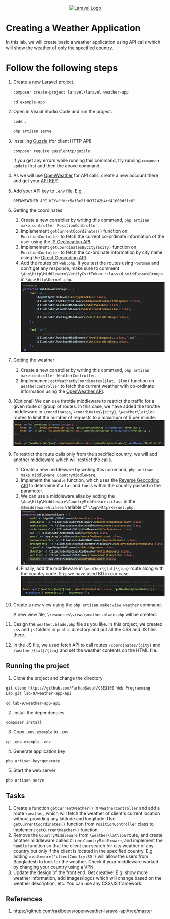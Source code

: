 <p align="center"><a href="https://laravel.com" target="_blank"><img src="https://raw.githubusercontent.com/laravel/art/master/logo-lockup/5%20SVG/2%20CMYK/1%20Full%20Color/laravel-logolockup-cmyk-red.svg" width="400" alt="Laravel Logo"></a></p>

# Creating a Weather Application
In this lab, we will create basic a weather application using API calls which will show the weather of only the specified country.


# Follow the following steps
1. Create a new Laravel project.

    `composer create-project laravel/laravel weather-app`

    `cd example-app`

2. Open in Visual Studio Code and run the project.

    `code .`

    `php artisan serve`

3. Installing [Guzzle](https://github.com/guzzle/guzzle) (for client HTTP API)

    `composer require guzzlehttp/guzzle`

    If you get any errors while running this command, try running `composer update` first and then the above command.

4. As we will use [OpenWeather](openweathermap.org) for API calls, create a new account there and get your [API KEY](https://home.openweathermap.org/api_keys).

5. Add your API key to `.env` file. E.g.

    `OPENWEATHER_API_KEY="fdcc5af3e2fdb37742b4cf41008dffc6"`

6. Getting the coordinates
    1) Create a new controller by writing this command, `php artisan make:controller PositionController`.
    2) Implemement `getCurrentCoordinates()` function on `PositionContoller` to fetch the current co-ordinate information of the user using the [IP Geolocation API](https://ip-api.com/). 
    3) Implemement `getCoordinatesByCity($city)` function on `PositionContoller` to fetch the co-ordinate information by city name using the [Direct Geocoding API](https://openweathermap.org/api/geocoding-api). 
    4) Add the routes on `web.php`. If you test the routes using `Postman` and don't get any response, make sure to comment `\App\Http\Middleware\VerifyCsrfToken::class` of `$middlewareGroups` in `\App\Http\Kernel.php`.
    ![Alt text](./public/images/readme1.png)

7. Getting the weather
    1) Create a new controller by writing this command, `php artisan make:controller WeatherController`.
    2) Implemement `getWeatherByCoordinates($lat, $lon)` function on `WeatherController` to fetch the current weather with co-ordinate information using the [OpenWeather API](https://openweathermap.org/current). 

8. (Optional) We can use throttle middleware to restrict the traffic for a given route or group of routes. In this case, we have added the throttle middleware in `\coordinates`, `\coordinates\{city}`, `\weather\lat\lon` routes to limit the number of requests to a maximum of 5 per minute.
![Alt text](./public/images/readme2.png)

9. To restrict the route calls only from the specified country, we will add another middleware which will restrict the calls.
    1) Create a new middleware by writing this command, `php artisan make:middleware CountryMiddleware`.
    2) Implement the `handle` function, which uses the [Reverse Geocoding API](https://openweathermap.org/api/geocoding-api) to determine if a `lat` and `lon` is within the country passed in the parameter.
    3) We can use a middleware alias by adding the `\App\Http\Middleware\CountryMiddleware::class` in the `$$middlewareAliases` variable of `\App\Http\Kernel.php`.
    ![Alt text](./public/images/readme3.png)
    4) Finally, add the middleware in `\weather\{lat}\{lon}` route along with the country code. E.g. we have used BD in our case.
    ![Alt text](./public/images/readme4.png)

10. Create a new view using the `php artisan make:view weather` command.

    A new view file, `\resources\views\weather.blade.php` will be created.

11. Design the `weather.blade.php` file as you like. In this project, we created `css` and `js` folders in `public` directory and put all the CSS and JS files there.

12. In the JS file, we used fetch API to call routes `/coordinates/{city}` and `/weather/{lat}/{lon}` and set the weather contents on the HTML file.



## Running the project
1. Clone the project and change the directory
```
git clone https://github.com/FarhanSadaf/CSE3100-Web-Programming-Lab.git lab-9/weather-app-api

cd lab-9/weather-app-api
```
2. Install the dependencies
```
composer install
```
3. Copy `.env.example` to `.env`
```
cp .env.example .env
```
4. Generate application key 
```
php artisan key:generate
```
5. Start the web server
```
php artisan serve
```


## Tasks
1. Create a function `getCurrentWeather()` in `WeatherController` and add a route `\weather`, which will fetch the weather of client's current location without providing any latitude and longitude. Use `getCurrentCoordinates()` function from `PositionController` class to implement `getCurrentWeather()` function.
2. Remove the `CountryMiddleware` from `\weather\lat\lon` route, and create another middleware called `ClientCountryMiddleware`, and implement the `handle` function so that the client can search for city weather of any country but only if the client is located in the specified country. E.g. adding `middleware('clientCountry:BD')` will allow the users from Bangladesh to look for the weather. Check if your middleware worked by changing your country using a VPN.
3. Update the design of the front end. Get creative! E.g. show more weather information, add images/logos which will change based on the weather description, etc. You can use any CSS/JS framework. 

## References
1. https://github.com/rakibdevs/openweather-laravel-api/tree/master
